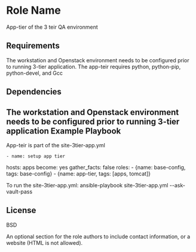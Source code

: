 Role Name
=========

App-tier of the 3 teir QA environment 

Requirements
------------

The workstation and Openstack environment needs to be configured prior to running 3-tier application. The app-teir requires python, python-pip, python-devel, and Gcc


Dependencies
------------
The workstation and Openstack environment needs to be configured prior to running 3-tier application
Example Playbook
----------------

App-teir is part of the site-3tier-app.yml


    - name: setup app tier
  hosts: apps
  become: yes
  gather_facts: false
  roles:
    - {name: base-config, tags: base-config}
    - {name: app-tier, tags: [apps, tomcat]}

To run the site-3tier-app.yml:
    ansible-playbook site-3tier-app.yml --ask-vault-pass

License
-------

BSD


An optional section for the role authors to include contact information, or a website (HTML is not allowed).

